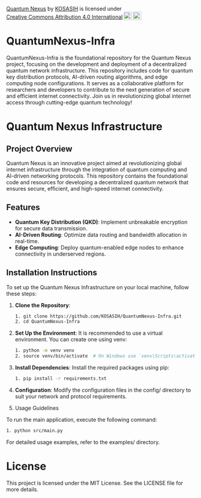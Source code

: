 <p xmlns:cc="http://creativecommons.org/ns#" xmlns:dct="http://purl.org/dc/terms/"><a property="dct:title" rel="cc:attributionURL" href="https://github.com/KOSASIH/QuantumNexus-Infra">Quantum Nexus</a> by <a rel="cc:attributionURL dct:creator" property="cc:attributionName" href="https://www.linkedin.com/in/kosasih-81b46b5a">KOSASIH</a> is licensed under <a href="https://creativecommons.org/licenses/by/4.0/?ref=chooser-v1" target="_blank" rel="license noopener noreferrer" style="display:inline-block;">Creative Commons Attribution 4.0 International<img style="height:22px!important;margin-left:3px;vertical-align:text-bottom;" src="https://mirrors.creativecommons.org/presskit/icons/cc.svg?ref=chooser-v1" alt=""><img style="height:22px!important;margin-left:3px;vertical-align:text-bottom;" src="https://mirrors.creativecommons.org/presskit/icons/by.svg?ref=chooser-v1" alt=""></a></p>

# QuantumNexus-Infra
QuantumNexus-Infra is the foundational repository for the Quantum Nexus project, focusing on the development and deployment of a decentralized quantum network infrastructure. This repository includes code for quantum key distribution protocols, AI-driven routing algorithms, and edge computing node configurations. It serves as a collaborative platform for researchers and developers to contribute to the next generation of secure and efficient internet connectivity. Join us in revolutionizing global internet access through cutting-edge quantum technology!

# Quantum Nexus Infrastructure

## Project Overview

Quantum Nexus is an innovative project aimed at revolutionizing global internet infrastructure through the integration of quantum computing and AI-driven networking protocols. This repository contains the foundational code and resources for developing a decentralized quantum network that ensures secure, efficient, and high-speed internet connectivity.

## Features

- **Quantum Key Distribution (QKD)**: Implement unbreakable encryption for secure data transmission.
- **AI-Driven Routing**: Optimize data routing and bandwidth allocation in real-time.
- **Edge Computing**: Deploy quantum-enabled edge nodes to enhance connectivity in underserved regions.

## Installation Instructions

To set up the Quantum Nexus Infrastructure on your local machine, follow these steps:

1. **Clone the Repository**:

   ```bash
   1. git clone https://github.com/KOSASIH/QuantumNexus-Infra.git
   2. cd QuantumNexus-Infra
   ```

2. **Set Up the Environment**: It is recommended to use a virtual environment. You can create one using venv:

   ```bash
   1. python -m venv venv
   2. source venv/bin/activate  # On Windows use `venv\Scripts\activate`
   ```

3. **Install Dependencies**: Install the required packages using pip:

   ```bash
   1. pip install -r requirements.txt
   ```

4. **Configuration**: Modify the configuration files in the config/ directory to suit your network and protocol requirements.

5. Usage Guidelines

To run the main application, execute the following command:

   ```bash
   1. python src/main.py
   ```

For detailed usage examples, refer to the examples/ directory.

# License

This project is licensed under the MIT License. See the LICENSE file for more details.
